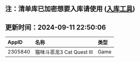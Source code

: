 ## 注：清单库已加密想要入库请使用 ([入库工具](https://github.com/BlankTMing/ManifestAutoUpdate/releases))

## 更新时间：2024-09-11 22:50:06
| AppID | 名称 | 类型  |
| :-------------------- | :----------------------------- | :----------- |
| 2305840 | 猫咪斗恶龙3 Cat Quest III| Game |
